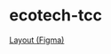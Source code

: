 # ecotech-tcc

[Layout (Figma)](https://www.figma.com/file/suVPztWKUUDT8v3tgiQklv/Projeto-TCC?node-id=3%3A3)
